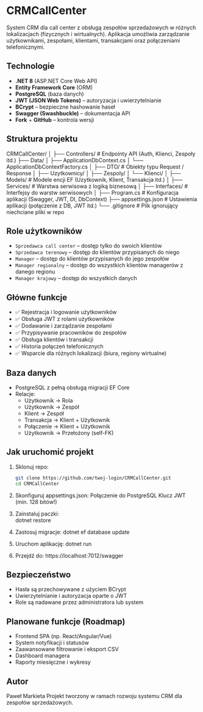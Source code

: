 ﻿# CRMCallCenter

System CRM dla call center z obsługą zespołów sprzedażowych w różnych lokalizacjach (fizycznych i wirtualnych). Aplikacja umożliwia zarządzanie użytkownikami, zespołami, klientami, transakcjami oraz połączeniami telefonicznymi.

## Technologie

- **.NET 8** (ASP.NET Core Web API)
- **Entity Framework Core** (ORM)
- **PostgreSQL** (baza danych)
- **JWT (JSON Web Tokens)** – autoryzacja i uwierzytelnianie
- **BCrypt** – bezpieczne hashowanie haseł
- **Swagger (Swashbuckle)** – dokumentacja API
- **Fork** + **GitHub** – kontrola wersji

## Struktura projektu

CRMCallCenter/
│
├── Controllers/ # Endpointy API (Auth, Klienci, Zespoły itd.)
├── Data/
│ ├── ApplicationDbContext.cs
│ └── ApplicationDbContextFactory.cs
│
├── DTO/ # Obiekty typu Request / Response
│ ├── Uzytkownicy/
│ ├── Zespoly/
│ └── Klienci/
│
├── Models/ # Modele encji EF (Uzytkownik, Klient, Transakcja itd.)
│
├── Services/ # Warstwa serwisowa z logiką biznesową
│
├── Interfaces/ # Interfejsy do warstw serwisowych
│
├── Program.cs # Konfiguracja aplikacji (Swagger, JWT, DI, DbContext)
├── appsettings.json # Ustawienia aplikacji (połączenie z DB, JWT itd.)
└── .gitignore # Plik ignorujący niechciane pliki w repo


## Role użytkowników

- `Sprzedawca call center` – dostęp tylko do swoich klientów
- `Sprzedawca terenowy` – dostęp do klientów przypisanych do niego
- `Manager` – dostęp do klientów przypisanych do jego zespołów
- `Manager regionalny` – dostęp do wszystkich klientów managerów z danego regionu
- `Manager krajowy` – dostęp do wszystkich danych

## Główne funkcje

- ✅ Rejestracja i logowanie użytkowników
- ✅ Obsługa JWT z rolami użytkowników
- ✅ Dodawanie i zarządzanie zespołami
- ✅ Przypisywanie pracowników do zespołów
- ✅ Obsługa klientów i transakcji
- ✅ Historia połączeń telefonicznych
- ✅ Wsparcie dla różnych lokalizacji (biura, regiony wirtualne)

## Baza danych

- PostgreSQL z pełną obsługą migracji EF Core
- Relacje:
  - Użytkownik → Rola
  - Użytkownik → Zespół
  - Klient → Zespół
  - Transakcja → Klient + Użytkownik
  - Połączenie → Klient + Użytkownik
  - Użytkownik → Przełożony (self-FK)

## Jak uruchomić projekt

1. Sklonuj repo:
   ```bash
   git clone https://github.com/twoj-login/CRMCallCenter.git
   cd CRMCallCenter
2. Skonfiguruj appsettings.json:
	Połączenie do PostgreSQL
	Klucz JWT (min. 128 bitów!)

3. Zainstaluj paczki:	
	dotnet restore

4. Zastosuj migracje:
	dotnet ef database update

5. Uruchom aplikację:
	dotnet run

6. Przejdź do:
	https://localhost:7012/swagger


## Bezpieczeństwo
- Hasła są przechowywane z użyciem BCrypt
- Uwierzytelnianie i autoryzacja oparte o JWT
- Role są nadawane przez administratora lub system

## Planowane funkcje (Roadmap)
 - Frontend SPA (np. React/Angular/Vue)
 - System notyfikacji i statusów
 - Zaawansowane filtrowanie i eksport CSV
 - Dashboard managera
 - Raporty miesięczne i wykresy

## Autor
Paweł Markieta
Projekt tworzony w ramach rozwoju systemu CRM dla zespołów sprzedażowych.